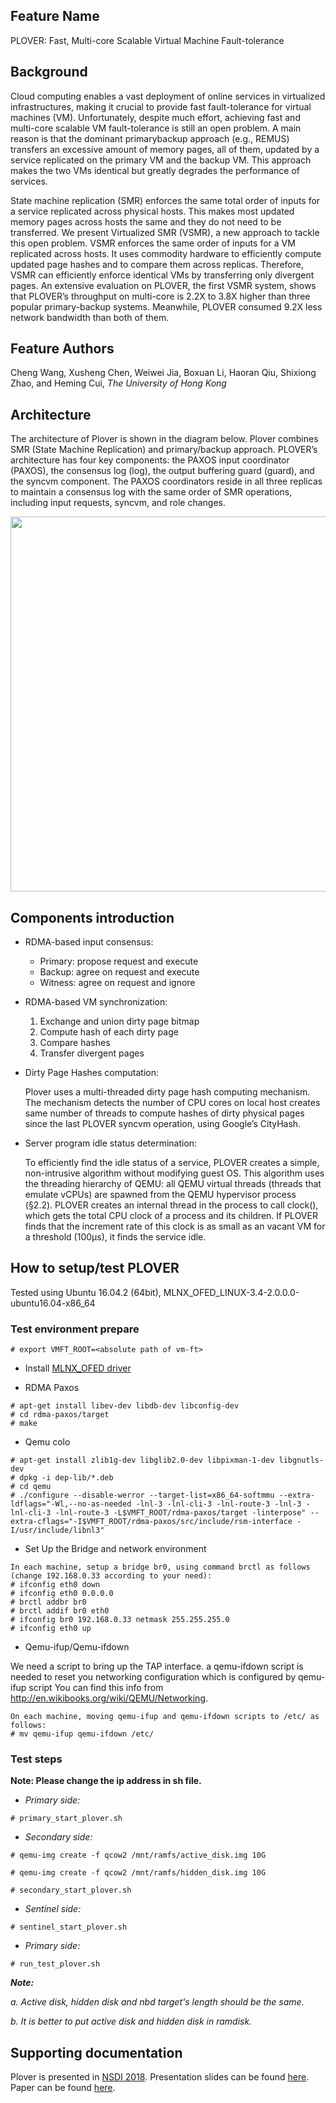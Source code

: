 ## Feature Name

PLOVER: Fast, Multi-core Scalable Virtual Machine Fault-tolerance

## Background

Cloud computing enables a vast deployment of online services in virtualized infrastructures,
making it crucial to provide fast fault-tolerance for virtual machines (VM).
Unfortunately, despite much effort, achieving fast and multi-core scalable VM fault-tolerance
is still an open problem. A main reason is that the dominant primarybackup approach
(e.g., REMUS) transfers an excessive amount of memory pages, all of them,
updated by a service replicated on the primary VM and the backup VM.
This approach makes the two VMs identical but greatly degrades the performance of services.

State machine replication (SMR) enforces the same total order of inputs for a service
replicated across physical hosts. This makes most updated memory pages across hosts
the same and they do not need to be transferred. We present Virtualized SMR (VSMR),
a new approach to tackle this open problem. VSMR enforces the same order of inputs
for a VM replicated across hosts. It uses commodity hardware to efficiently compute
updated page hashes and to compare them across replicas. Therefore, VSMR can
efficiently enforce identical VMs by transferring only divergent pages. An extensive
evaluation on PLOVER, the first VSMR system, shows that PLOVER’s throughput on
multi-core is 2.2X to 3.8X higher than three popular primary-backup systems.
Meanwhile, PLOVER consumed 9.2X less network bandwidth than both of them.

## Feature Authors

Cheng Wang, Xusheng Chen, Weiwei Jia, Boxuan Li, Haoran Qiu,
Shixiong Zhao, and Heming Cui, *The University of Hong Kong*

## Architecture

The architecture of Plover is shown in the diagram below.
Plover combines SMR (State Machine Replication) and primary/backup approach.
PLOVER’s architecture has four key
components: the PAXOS input coordinator (PAXOS), the
consensus log (log), the output buffering guard (guard),
and the syncvm component. The PAXOS coordinators reside
in all three replicas to maintain a consensus log with
the same order of SMR operations, including input requests,
syncvm, and role changes.

<img src="https://user-images.githubusercontent.com/25746010/47267335-e9309d00-d574-11e8-80ca-cd3f915bc1f8.png" width="600">

## Components introduction

- RDMA-based input consensus:
  - Primary: propose request and execute
  - Backup: agree on request and execute
  - Witness: agree on request and ignore

- RDMA-based VM synchronization:
  1. Exchange and union dirty page bitmap
  2. Compute hash of each dirty page
  3. Compare hashes
  4. Transfer divergent pages

- Dirty Page Hashes computation:

  Plover uses a multi-threaded dirty page hash computing mechanism.
  The mechanism detects the number of CPU cores on
  local host creates same number of threads to compute
  hashes of dirty physical pages since the last
  PLOVER syncvm operation, using Google’s CityHash.
  
- Server program idle status determination:

  To efficiently find the idle status of a service, PLOVER
  creates a simple, non-intrusive algorithm without modifying
  guest OS. This algorithm uses the threading hierarchy
  of QEMU: all QEMU virtual threads (threads that
  emulate vCPUs) are spawned from the QEMU hypervisor
  process (§2.2). PLOVER creates an internal thread in
  the process to call clock(), which gets the total CPU
  clock of a process and its children. If PLOVER finds that
  the increment rate of this clock is as small as an vacant
  VM for a threshold (100µs), it finds the service idle.

## How to setup/test PLOVER

Tested using Ubuntu 16.04.2 (64bit), MLNX_OFED_LINUX-3.4-2.0.0.0-ubuntu16.04-x86_64

### Test environment prepare
```
# export VMFT_ROOT=<absolute path of vm-ft>
```
- Install [MLNX_OFED driver](https://community.mellanox.com/docs/DOC-2688)

- RDMA Paxos
```
# apt-get install libev-dev libdb-dev libconfig-dev
# cd rdma-paxos/target
# make
```
- Qemu colo
```
# apt-get install zlib1g-dev libglib2.0-dev libpixman-1-dev libgnutls-dev
# dpkg -i dep-lib/*.deb
# cd qemu
# ./configure --disable-werror --target-list=x86_64-softmmu --extra-ldflags="-Wl,--no-as-needed -lnl-3 -lnl-cli-3 -lnl-route-3 -lnl-3 -lnl-cli-3 -lnl-route-3 -L$VMFT_ROOT/rdma-paxos/target -linterpose" --extra-cflags="-I$VMFT_ROOT/rdma-paxos/src/include/rsm-interface -I/usr/include/libnl3"
```

- Set Up the Bridge and network environment
```
In each machine, setup a bridge br0, using command brctl as follows (change 192.168.0.33 according to your need):
# ifconfig eth0 down
# ifconfig eth0 0.0.0.0
# brctl addbr br0
# brctl addif br0 eth0
# ifconfig br0 192.168.0.33 netmask 255.255.255.0
# ifconfig eth0 up
```

- Qemu-ifup/Qemu-ifdown

We need a script to bring up the TAP interface.
a qemu-ifdown script is needed to reset you networking configuration which is configured by qemu-ifup script
You can find this info from http://en.wikibooks.org/wiki/QEMU/Networking.
```
On each machine, moving qemu-ifup and qemu-ifdown scripts to /etc/ as follows:
# mv qemu-ifup qemu-ifdown /etc/
```

### Test steps
**Note: Please change the ip address in sh file.**

- *Primary side:*
```
# primary_start_plover.sh
```

- *Secondary side:*
```
# qemu-img create -f qcow2 /mnt/ramfs/active_disk.img 10G

# qemu-img create -f qcow2 /mnt/ramfs/hidden_disk.img 10G

# secondary_start_plover.sh
```

- *Sentinel side:*
```
# sentinel_start_plover.sh
```

- *Primary side:*
```
# run_test_plover.sh
```

***Note:***

*a. Active disk, hidden disk and nbd target's length should be the same.*

*b. It is better to put active disk and hidden disk in ramdisk.*

## Supporting documentation

Plover is presented in [NSDI 2018](https://www.usenix.org/conference/nsdi18/presentation/wang).
Presentation slides can be found [here](https://www.usenix.org/sites/default/files/conference/protected-files/nsdi18_slides_wang-cheng.pdf).
Paper can be found [here](https://www.usenix.org/system/files/conference/nsdi18/nsdi18-wang.pdf).
